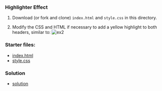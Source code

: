 ### Highlighter Effect
1. Download (or fork and clone) `index.html` and `style.css` in this directory.

2. Modify the CSS and HTML if necessary to add a yellow highlight to both headers, similar to:
![ex2](http://i.imgur.com/kNXmnGkl.png)


### Starter files:
- [index.html](index.html)
- [style.css](style.css)


### Solution
- [solution](solution/README.md)
